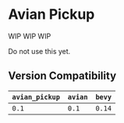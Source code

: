 # Avian Pickup

WIP WIP WIP

Do not use this yet.

## Version Compatibility

| `avian_pickup` | `avian` | `bevy` |
|---------------|---------|-------|
| `0.1`       | `0.1` | `0.14` |
